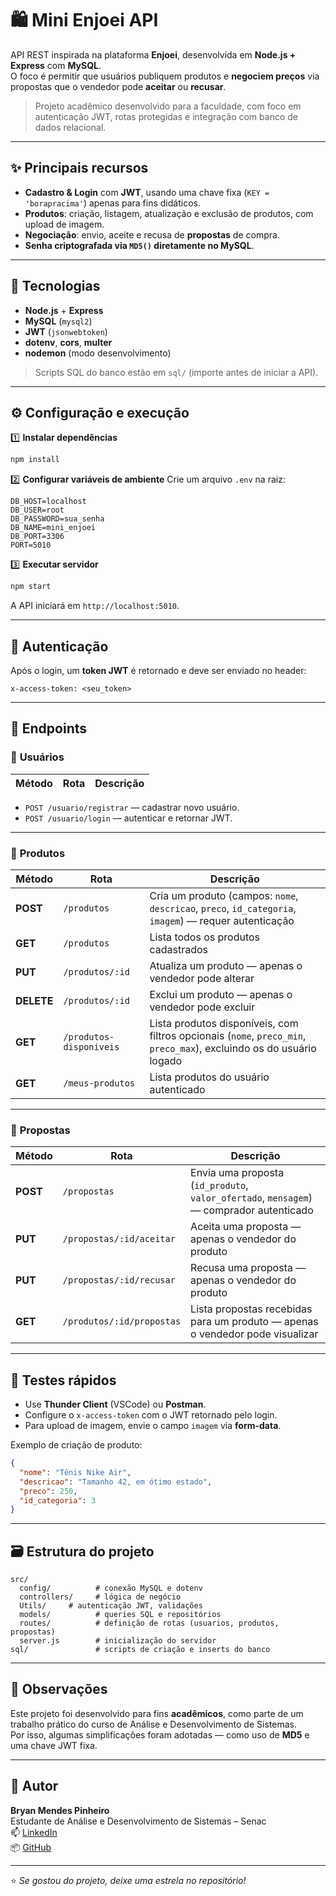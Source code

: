 # 🛍️ Mini Enjoei API

API REST inspirada na plataforma **Enjoei**, desenvolvida em **Node.js + Express** com **MySQL**.  
O foco é permitir que usuários publiquem produtos e **negociem preços** via propostas que o vendedor pode **aceitar** ou **recusar**.

> Projeto acadêmico desenvolvido para a faculdade, com foco em autenticação JWT, rotas protegidas e integração com banco de dados relacional.

---

## ✨ Principais recursos
- **Cadastro & Login** com **JWT**, usando uma chave fixa (`KEY = 'borapracima'`) apenas para fins didáticos.  
- **Produtos**: criação, listagem, atualização e exclusão de produtos, com upload de imagem.  
- **Negociação**: envio, aceite e recusa de **propostas** de compra.  
- **Senha criptografada via `MD5()` diretamente no MySQL**.  

---

## 🧰 Tecnologias
- **Node.js** + **Express**
- **MySQL** (`mysql2`)
- **JWT** (`jsonwebtoken`)
- **dotenv**, **cors**, **multer**
- **nodemon** (modo desenvolvimento)

> Scripts SQL do banco estão em `sql/` (importe antes de iniciar a API).

---

## ⚙️ Configuração e execução

1️⃣ **Instalar dependências**
```bash
npm install
```

2️⃣ **Configurar variáveis de ambiente**
Crie um arquivo `.env` na raiz:
```
DB_HOST=localhost
DB_USER=root
DB_PASSWORD=sua_senha
DB_NAME=mini_enjoei
DB_PORT=3306
PORT=5010
```

3️⃣ **Executar servidor**
```bash
npm start
```

A API iniciará em `http://localhost:5010`.

---

## 🔑 Autenticação
Após o login, um **token JWT** é retornado e deve ser enviado no header:

```
x-access-token: <seu_token>
```

---

## 📡 Endpoints

### 👤 **Usuários**
| Método | Rota | Descrição |
|--------|------|-----------|
- `POST /usuario/registrar` — cadastrar novo usuário.  
- `POST /usuario/login` — autenticar e retornar JWT.  

---

### 🛒 **Produtos**
| Método | Rota | Descrição |
|--------|------|-----------|
| **POST** | `/produtos` | Cria um produto (campos: `nome`, `descricao`, `preco`, `id_categoria`, `imagem`) — requer autenticação |
| **GET** | `/produtos` | Lista todos os produtos cadastrados |
| **PUT** | `/produtos/:id` | Atualiza um produto — apenas o vendedor pode alterar |
| **DELETE** | `/produtos/:id` | Exclui um produto — apenas o vendedor pode excluir |
| **GET** | `/produtos-disponiveis` | Lista produtos disponíveis, com filtros opcionais (`nome`, `preco_min`, `preco_max`), excluindo os do usuário logado |
| **GET** | `/meus-produtos` | Lista produtos do usuário autenticado |

---

### 💬 **Propostas**
| Método | Rota | Descrição |
|--------|------|-----------|
| **POST** | `/propostas` | Envia uma proposta (`id_produto`, `valor_ofertado`, `mensagem`) — comprador autenticado |
| **PUT** | `/propostas/:id/aceitar` | Aceita uma proposta — apenas o vendedor do produto |
| **PUT** | `/propostas/:id/recusar` | Recusa uma proposta — apenas o vendedor do produto |
| **GET** | `/produtos/:id/propostas` | Lista propostas recebidas para um produto — apenas o vendedor pode visualizar |

---

## 🧪 Testes rápidos
- Use **Thunder Client** (VSCode) ou **Postman**.  
- Configure o `x-access-token` com o JWT retornado pelo login.  
- Para upload de imagem, envie o campo `imagem` via **form-data**.  

Exemplo de criação de produto:
```json
{
  "nome": "Tênis Nike Air",
  "descricao": "Tamanho 42, em ótimo estado",
  "preco": 250,
  "id_categoria": 3
}
```

---

## 🗃️ Estrutura do projeto
```
src/
  config/          # conexão MySQL e dotenv
  controllers/     # lógica de negócio
  Utils/     # autenticação JWT, validações
  models/          # queries SQL e repositórios
  routes/          # definição de rotas (usuarios, produtos, propostas)
  server.js        # inicialização do servidor
sql/               # scripts de criação e inserts do banco
```

---

## 📄 Observações
Este projeto foi desenvolvido para fins **acadêmicos**, como parte de um trabalho prático do curso de Análise e Desenvolvimento de Sistemas.  
Por isso, algumas simplificações foram adotadas — como uso de **MD5** e uma chave JWT fixa.

---

## 👤 Autor
**Bryan Mendes Pinheiro**  
Estudante de Análise e Desenvolvimento de Sistemas – Senac  
📫 [LinkedIn](https://www.linkedin.com/in/bryanpinheiro77)  
📦 [GitHub](https://github.com/BryanPinheiro77)

---

⭐ *Se gostou do projeto, deixe uma estrela no repositório!*
